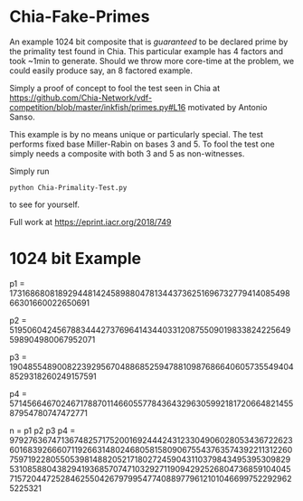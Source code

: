 # Chia-Fake-Primes
An example 1024 bit composite that is *guaranteed* to be declared prime by the primality test found in Chia. This particular example has 4 factors and took ~1min to generate.
Should we throw more core-time at the problem, we could easily produce say, an 8 factored example.

Simply a proof of concept to fool the test seen in Chia at https://github.com/Chia-Network/vdf-competition/blob/master/inkfish/primes.py#L16 motivated by Antonio Sanso.

This example is by no means unique or particularly special. The test performs fixed base Miller-Rabin on bases 3 and 5. To fool the test one simply needs a composite with both 3 and 5 as non-witnesses.

Simply run 
``` 
python Chia-Primality-Test.py
```
to see for yourself.

Full work at https://eprint.iacr.org/2018/749

# 1024 bit Example

p1 = 17316868081892944814245898804781344373625169673277941408549866301660022650691

p2 = 51950604245678834442737696414344033120875509019833824225649598904980067952071

p3 = 190485548900822392956704886852594788109876866406057355494048529318260249157591

p4 = 571456646702467178870114660557784364329630599218172066482145587954780747472771

n = p1 p2 p3 p4 = 97927636747136748257175200169244424312330490602805343672262360168392666071192663148024680581580906755437635743922113122607597192280550539814882052171802724590431103798434953953098295310858804382941936857074710329271190942925268047368591040457157204472528462550426797995477408897796121010466997522929625225321
